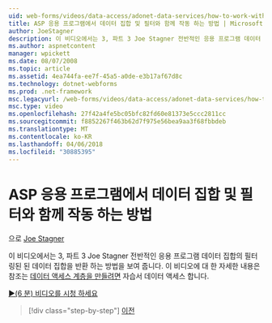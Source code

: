 ```yaml
---
uid: web-forms/videos/data-access/adonet-data-services/how-to-work-with-datasets-and-filters-from-an-asp-application
title: ASP 응용 프로그램에서 데이터 집합 및 필터와 함께 작동 하는 방법 | Microsoft Docs
author: JoeStagner
description: 이 비디오에서는 3, 파트 3 Joe Stagner 전반적인 응용 프로그램 데이터 집합의 필터링된 된 데이터 집합을 반환 하는 방법을 보여 줍니다. 에 대 한 자세한 내용은 ab 중...
ms.author: aspnetcontent
manager: wpickett
ms.date: 08/07/2008
ms.topic: article
ms.assetid: 4ea744fa-ee7f-45a5-a0de-e3b17af67d8c
ms.technology: dotnet-webforms
ms.prod: .net-framework
msc.legacyurl: /web-forms/videos/data-access/adonet-data-services/how-to-work-with-datasets-and-filters-from-an-asp-application
msc.type: video
ms.openlocfilehash: 27f42a4fe5bc05bfc82fd60e81373e5ccc2811cc
ms.sourcegitcommit: f8852267f463b62d7f975e56bea9aa3f68fbbdeb
ms.translationtype: MT
ms.contentlocale: ko-KR
ms.lasthandoff: 04/06/2018
ms.locfileid: "30885395"
---
```

<a name="how-to-work-with-datasets-and-filters-from-an-asp-application"></a>ASP 응용 프로그램에서 데이터 집합 및 필터와 함께 작동 하는 방법
====================
으로 [Joe Stagner](https://github.com/JoeStagner)

이 비디오에서는 3, 파트 3 Joe Stagner 전반적인 응용 프로그램 데이터 집합의 필터링된 된 데이터 집합을 반환 하는 방법을 보여 줍니다. 이 비디오에 대 한 자세한 내용은 참조는 [데이터 액세스 계층을 만들려면](../../../overview/data-access/introduction/creating-a-data-access-layer-vb.md) 자습서 데이터 액세스 합니다.

[&#9654;(6 분) 비디오를 시청 하세요](https://channel9.msdn.com/Blogs/ASP-NET-Site-Videos/how-to-work-with-datasets-and-filters-from-an-asp-application)

> [!div class="step-by-step"]
> [이전](how-to-manually-bind-a-dataset-to-a-datagrid.md)

